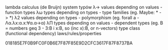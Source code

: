 lambda calculus (de Bruijn)
system typów
λ→ values depending on values - function types
λω  types  depending on types - type families (eg. Maybe: * -> *)
λ2 values depending on types - polymorphism (eg. forall a - Λα.λx:α.x:∀α.α→α)
λΠ types  depending on values - dependent types (eg. B = numbers geq 3 - 3:B i x:B, so (inc x):B, or n-vectors)
type class (functional dependency)
laws/rules/properties

018185E7F0B9FC0F0B6E7F87F85E9D2CFC3617F87F8737BA